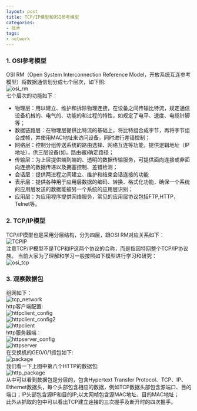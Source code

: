 ```yaml
---
layout: post
title: TCP/IP模型和OSI参考模型
categories:
- 技术
tags:
- network
---
```

### 1. OSI参考模型
OSI RM（Open System Interconnection Reference Model，开放系统互连参考模型）将数据通信划分成七个层次，如下图:  
![osi_rm](/media/pic/osi_rm.png 'osi_rm')  
七个层次的功能如下：  
* 物理层：用以建立、维护和拆除物理连接，在设备之间传输比特流，规定通信设备机械的、电气的、功能的和过程的特性，如规定了电平、速度、电缆针脚等；  
* 数据链路层：在物理层提供比特流的基础上，将比特组合成字节，再将字节组合成帧，并使用MAC地址来访问设备，同时进行差错控制；  
* 网络层：控制分组传送系统的路由选择、网络互连等功能，提供逻辑地址（IP地址），供三层设备(如，路由器)确定路径；  
* 传输层：为上层提供端到端的、透明的数据传输服务，可提供面向连接或非面向连接的数据传递以及拥塞控制、差错检测；  
* 会话层：提供两进程之间建立、维护和结束会话连接的功能
* 表示层：提供各种用于应用层数据的编码、转换、格式化功能，确保一个系统的应用层发送的数据能被另一个系统的应用层识别；  
* 应用层：为应用程序提供网络服务，常见的应用层协议包括FTP,HTTP，Telnet等。
### 2. TCP/IP模型
TCP/IP模型也是采用分层结构，分为四层，跟OSI RM对应关系如下：  
![TCPIP](/media/pic/TCPIP.png 'TCPIP')   
注意TCP/IP模型不是TCP和IP这两个协议的合称，而是指因特网整个TCP/IP协议族。
当前大家为了理解和学习一般按照如下模型进行学习和研究：  
![osi_tcp](/media/pic/osi_tcp.png 'osi_tcp')  
### 3. 观察数据包  
组网如下：  
![tcp_network](/media/pic/tcp_network.PNG 'tcp_network')  
http客户端配置:  
![httpclient_config](/media/pic/httpclient_config.PNG 'httpclient_config')  
![httpclient_config2](/media/pic/httpclient_config2.PNG 'httpclient_config2')    
![httpclient](/media/pic/httpclient.PNG 'httpclient')  
http服务器端：  
![httpserver_config](/media/pic/httpserver_config.PNG 'httpserver_config')  
![httpserver](/media/pic/httpserver.PNG 'httpserver')  
在交换机的GE0/0/1抓包如下:  
![package](/media/pic/package.PNG 'package')  
我们看一下上图中第八个HTTP的数据包:  
![http_package](/media/pic/http_package.PNG 'http_package')  
从中可以看到数据包是分层的，包含Hypertext Transfer Protocol、TCP、IP、Ethernet数据头，每个头部包含相应的数据，例如TCP数据头部包含源端口、目的端口；IP头部包含源IP和目的IP;以太网帧包含源MAC地址、目的MAC地址；  
此外从抓取的包中可以看出TCP建立连接的三次握手及断开时的四次握手。